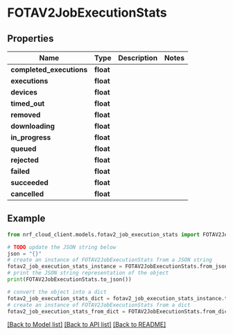 # FOTAV2JobExecutionStats


## Properties

Name | Type | Description | Notes
------------ | ------------- | ------------- | -------------
**completed_executions** | **float** |  | 
**executions** | **float** |  | 
**devices** | **float** |  | 
**timed_out** | **float** |  | 
**removed** | **float** |  | 
**downloading** | **float** |  | 
**in_progress** | **float** |  | 
**queued** | **float** |  | 
**rejected** | **float** |  | 
**failed** | **float** |  | 
**succeeded** | **float** |  | 
**cancelled** | **float** |  | 

## Example

```python
from nrf_cloud_client.models.fotav2_job_execution_stats import FOTAV2JobExecutionStats

# TODO update the JSON string below
json = "{}"
# create an instance of FOTAV2JobExecutionStats from a JSON string
fotav2_job_execution_stats_instance = FOTAV2JobExecutionStats.from_json(json)
# print the JSON string representation of the object
print(FOTAV2JobExecutionStats.to_json())

# convert the object into a dict
fotav2_job_execution_stats_dict = fotav2_job_execution_stats_instance.to_dict()
# create an instance of FOTAV2JobExecutionStats from a dict
fotav2_job_execution_stats_from_dict = FOTAV2JobExecutionStats.from_dict(fotav2_job_execution_stats_dict)
```
[[Back to Model list]](../README.md#documentation-for-models) [[Back to API list]](../README.md#documentation-for-api-endpoints) [[Back to README]](../README.md)


